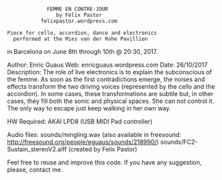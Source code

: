                  FEMME EN CONTRE-JOUR
                    by Fèlix Pastor
               felixpastor.wordpress.com

    Piece for cello, accordion, dance and electronics
      performed at the Mies van der Rohe Pavillion
   in Barcelona on June 8th through 10th @ 20:30, 2017.


Author: Enric Guaus
Web: enricguaus.wordpress.com
Date: 26/10/2017
Description: The role of live electronics is to explain the subconscious of the femme.
             As soon as the first contradictions emerge, the noises and effects transform
             the two driving voices (represented by the cello and the accordion). In some cases,
             these transformations are subtile but, in other cases, they fill both the sonic
             and physical spaces. She can not control it. The only way to escape just keep
             walking in her own way.

HW Required: AKAI LPD8 (USB MIDI Pad controller)

Audio files: sounds/mingling.wav (also available in freesound: http://freesound.org/people/eguaus/sounds/218990/)
             sounds/FC2-Sustain_stereoV2.aiff (created by Felix Pastor)

Feel free to reuse and improve this code. If you have any suggestion, please, contact me.


